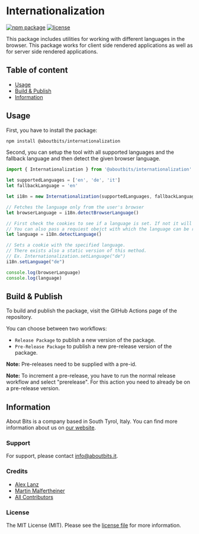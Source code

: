 Internationalization
====================

[![npm package](https://badge.fury.io/js/%40aboutbits%2Finternationalization.svg)](https://badge.fury.io/js/%40aboutbits%2Finternationalization)
[![license](https://img.shields.io/github/license/aboutbits/internationalization)](https://github.com/aboutbits/internationalization/blob/master/license.md)

This package includes utilities for working with different languages in the browser. 
This package works for client side rendered applications as well as for server side rendered applications.

## Table of content

- [Usage](#usage)
- [Build & Publish](#build--publish)
- [Information](#information)

## Usage

First, you have to install the package:

```bash
npm install @aboutbits/internationalization
```

Second, you can setup the tool with all supported languages and the fallback language and then detect the given browser language.

```js
import { Internationalization } from '@aboutbits/internationalization'

let supportedLanguages = ['en', 'de', 'it']
let fallbackLanguage = 'en'

let i18n = new Internationalization(supportedLanguages, fallbackLanguage)

// Fetches the language only from the user's browser
let browserLanguage = i18n.detectBrowserLanguage()

// First check the cookies to see if a language is set. If not it will look in the browser.
// You can also pass a requiest obejct with which the language can be recognized already during the server side rendering
let language = i18n.detectLanguage()

// Sets a cookie with the specified language. 
// There exists also a static version of this method. 
// Ex. Internationalization.setLanguage("de")
i18n.setLanguage("de")

console.log(browserLanguage)
console.log(language)
```

## Build & Publish

To build and publish the package, visit the GitHub Actions page of the repository.

You can choose between two workflows:
- `Release Package` to publish a new version of the package.
- `Pre-Release Package` to publish a new pre-release version of the package.

**Note:** Pre-releases need to be supplied with a pre-id.

**Note:** To increment a pre-release, you have to run the normal release workflow and select "prerelease". For this action you need to already be on a pre-release version.

## Information

About Bits is a company based in South Tyrol, Italy. You can find more information about us on [our website](https://aboutbits.it).

### Support

For support, please contact [info@aboutbits.it](mailto:info@aboutbits.it).

### Credits

- [Alex Lanz](https://github.com/alexlanz)
- [Martin Malfertheiner](https://github.com/mmalfertheiner)
- [All Contributors](../../contributors)

### License

The MIT License (MIT). Please see the [license file](license.md) for more information.
